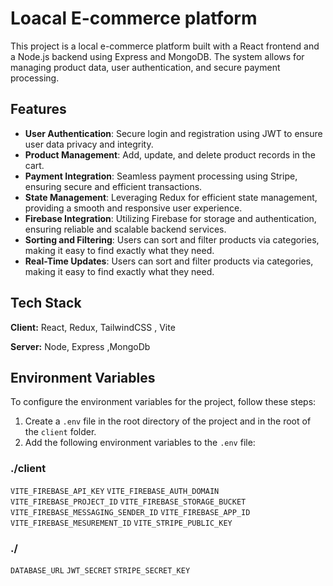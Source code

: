 # Loacal E-commerce platform

This project is a local e-commerce platform built with a React frontend and a Node.js backend using Express and MongoDB. The system allows for managing product data, user authentication, and secure payment processing.

## Features

- **User Authentication**: Secure login and registration using JWT to ensure user data privacy and integrity.
- **Product Management**: Add, update, and delete product records in the cart.
- **Payment Integration**: Seamless payment processing using Stripe, ensuring secure and efficient transactions.
- **State Management**: Leveraging Redux for efficient state management, providing a smooth and responsive user experience.
- **Firebase Integration**: Utilizing Firebase for storage and authentication, ensuring reliable and scalable backend services.
- **Sorting and Filtering**: Users can sort and filter products via categories, making it easy to find exactly what they need.
- **Real-Time Updates**: Users can sort and filter products via categories, making it easy to find exactly what they need.
  
## Tech Stack

**Client:** React, Redux, TailwindCSS , Vite

**Server:** Node, Express ,MongoDb

## Environment Variables

To configure the environment variables for the project, follow these steps:

1. Create a `.env` file in the root directory of the project and in the root of the `client` folder.
2. Add the following environment variables to the `.env` file:

### ./client
`VITE_FIREBASE_API_KEY`
`VITE_FIREBASE_AUTH_DOMAIN`
`VITE_FIREBASE_PROJECT_ID`
`VITE_FIREBASE_STORAGE_BUCKET`
`VITE_FIREBASE_MESSAGING_SENDER_ID`
`VITE_FIREBASE_APP_ID`
`VITE_FIREBASE_MESUREMENT_ID`
`VITE_STRIPE_PUBLIC_KEY`

### ./

`DATABASE_URL`
`JWT_SECRET`
`STRIPE_SECRET_KEY`
